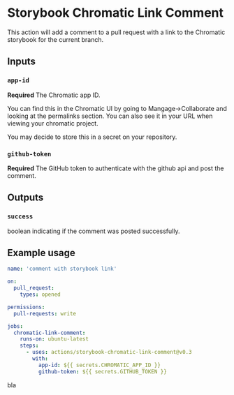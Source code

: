 # Storybook Chromatic Link Comment

This action will add a comment to a pull request with a link to the Chromatic storybook for the current branch.

## Inputs

### `app-id`

**Required** The Chromatic app ID.

You can find this in the Chromatic UI by going to Mangage->Collaborate and looking at the permalinks section. You can also see it in your URL when viewing your chromatic project.

You may decide to store this in a secret on your repository.

### `github-token`

**Required** The GitHub token to authenticate with the github api and post the comment.

## Outputs

### `success`

boolean indicating if the comment was posted successfully.

## Example usage

```yaml
name: 'comment with storybook link'

on:
  pull_request:
    types: opened

permissions:
  pull-requests: write

jobs:
  chromatic-link-comment:
    runs-on: ubuntu-latest
    steps:
      - uses: actions/storybook-chromatic-link-comment@v0.3
        with:
          app-id: ${{ secrets.CHROMATIC_APP_ID }}
          github-token: ${{ secrets.GITHUB_TOKEN }}
```

bla
